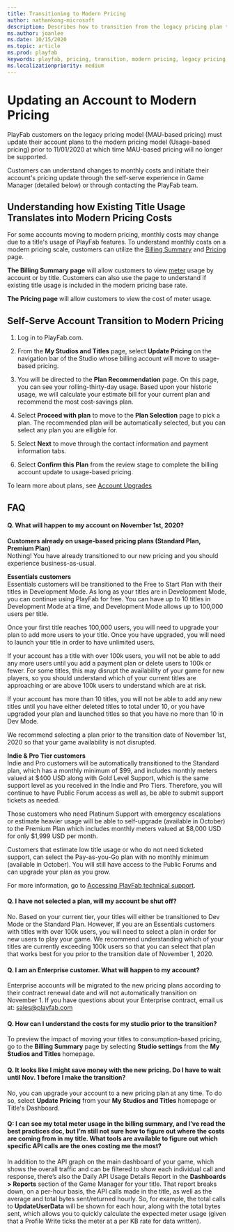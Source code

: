 ```yaml
---
title: Transitioning to Modern Pricing
author: nathankong-microsoft
description: Describes how to transition from the legacy pricing plan to the modern pricing plan.
ms.author: joanlee
ms.date: 10/15/2020
ms.topic: article
ms.prod: playfab
keywords: playfab, pricing, transition, modern pricing, legacy pricing, move, change
ms.localizationpriority: medium
---
```

# Updating an Account to Modern Pricing

 PlayFab customers on the legacy pricing model (MAU-based pricing) must update their account plans to the modern pricing model (Usage-based pricing) prior to 11/01/2020 at which time MAU-based pricing will no longer be supported.

Customers can understand changes to monthly costs and initiate their account's pricing update through the self-serve experience in Game Manager (detailed below) or through contacting the PlayFab team.


## Understanding how Existing Title Usage Translates into Modern Pricing Costs
 For some accounts moving to modern pricing, monthly costs may change due to a title's usage of PlayFab features. To understand monthly costs on a modern pricing scale, customers can utilize the [Billing Summary](../pricing/billingDetails.md) and [Pricing](https://playfab.com/pricing/) page.

 **The Billing Summary page** will allow customers to view [meter](../pricing/Meters/meters.md) usage by account or by title. Customers can also use the page to understand if existing title usage is included in the modern pricing base rate.

**The Pricing page** will allow customers to view the cost of meter usage.


## Self-Serve Account Transition to Modern Pricing

1. Log in to PlayFab.com.

2. From the **My Studios and Titles** page, select **Update Pricing** on the navigation bar of the Studio whose billing account will move to usage-based pricing.

3. You will be directed to the **Plan Recommendation** page. On this page, you can see your rolling-thirty-day usage. Based upon your historic usage, we will calculate your estimate bill for your current plan and recommend the most cost-savings plan. 

4. Select **Proceed with plan** to move to the **Plan Selection** page to pick a plan.  The recommended plan will be automatically selected, but you can select any plan you are elligble for. 

5. Select **Next** to move through the contact information and payment information tabs.

6. Select **Confirm this Plan** from the review stage to complete the billing account update to usage-based pricing.

To learn more about plans, see [Account Upgrades](../pricing/account-upgrades.md)

## FAQ

#### Q. What will happen to my account on November 1st, 2020?
**Customers already on usage-based pricing plans (Standard Plan, Premium Plan)**\
Nothing! You have already transitioned to our new pricing and you should experience business-as-usual.

**Essentials customers**\
Essentials customers will be transitioned to the Free to Start Plan with their titles in Development Mode. As long as your titles are in Development Mode, you can continue using PlayFab for free.  You can have up to 10 titles in Development Mode at a time, and Development Mode allows up to 100,000 users per title.

Once your first title reaches 100,000 users, you will need to upgrade your plan to add more users to your title.  Once you have upgraded, you will need to launch your title in order to have unlimited users. 

If your account has a title with over 100k users, you will not be able to add any more users until you add a payment plan or delete users to 100k or fewer.  For some titles, this may disrupt the availability of your game for new players, so you should understand which of your current titles are approaching or are above 100k users to understand which are at risk.

If your account has more than 10 titles, you will not be able to add any new titles until you have either deleted titles to total under 10, or you have upgraded your plan and launched titles so that you have no more than 10 in Dev Mode.

We recommend selecting a plan prior to the transition date of November 1st, 2020 so that your game availability is not disrupted.

**Indie & Pro Tier customers**\
Indie and Pro customers will be automatically transitioned to the Standard plan, which has a monthly minimum of $99, and includes monthly meters valued at $400 USD along with Gold Level Support, which is the same support level as you received in the Indie and Pro Tiers.  Therefore, you will continue to have Public Forum access as well as, be able to submit support tickets as needed.

Those customers who need Platinum Support with emergency escalations or estimate heavier usage will be able to self-upgrade (available in October) to the Premium Plan which includes monthly meters valued at $8,000 USD for only $1,999 USD per month.

Customers that estimate low title usage or who do not need ticketed support, can select the Pay-as-you-Go plan with no monthly minimum (available in October).  You will still have access to the Public Forums and can upgrade your plan as you grow.

For more information, go to [Accessing PlayFab technical support](./paidtechnicalsupport.md).

#### Q. I have not selected a plan, will my account be shut off?
No. Based on your current tier, your titles will either be transitioned to Dev Mode or the Standard Plan.  However, If you are an Essentials customers with titles with over 100k users, you will need to select a plan in order for new users to play your game. We recommend understanding which of your titles are currently exceeding 100k users so that you can select that plan that works best for you prior to the transition date of November 1, 2020.


#### Q. I am an Enterprise customer. What will happen to my account?
Enterprise accounts will be migrated to the new pricing plans according to their contract renewal date and will not automatically transition on November 1. If you have questions about your Enterprise contract, email us at: sales@playfab.com 

#### Q. How can I understand the costs for my studio prior to the transition?
To preview the impact of moving your titles to consumption-based pricing, go to the **Billing Summary** page by selecting **Studio settings** from the **My Studios and Titles** homepage.

#### Q. It looks like I might save money with the new pricing. Do I have to wait until Nov. 1 before I make the transition?
No, you can upgrade your account to a new pricing plan at any time. To do so, select **Update Pricing** from your **My Studios and Titles** homepage or Title's Dashboard.

#### Q: I can see my total meter usage in the billing summary, and I’ve read the best practices doc, but I’m still not sure how to figure out where the costs are coming from in my title. What tools are available to figure out which specific API calls are the ones costing me the most?

In addition to the API graph on the main dashboard of your game, which shows the overall traffic and can be filtered to show each individual call and response, there’s also the Daily API Usage Details Report in the **Dashboards > Reports** section of the Game Manager for your title. That report breaks down, on a per-hour basis, the API calls made in the title, as well as the average and total bytes sent/returned hourly. So, for example, the total calls to **UpdateUserData** will be shown for each hour, along with the total bytes sent, which allows you to quickly calculate the expected meter usage (given that a Profile Write ticks the meter at a per KB rate for data written).
